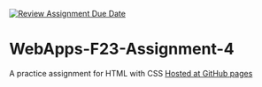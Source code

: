[![Review Assignment Due Date](https://classroom.github.com/assets/deadline-readme-button-24ddc0f5d75046c5622901739e7c5dd533143b0c8e959d652212380cedb1ea36.svg)](https://classroom.github.com/a/4tKarLeg)
# WebApps-F23-Assignment-4
A practice assignment for HTML with CSS
<a href="https://44-563-webapps-f23.github.io/44563-webapps-f23-assignment4-Mupparaju19/playpart.html">Hosted at GitHub pages</a>